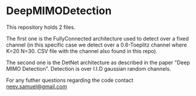 # DeepMIMODetection

This repository holds 2 files.

The first one is the FullyConnected architecture used to detect over a fixed channel (in this specific case we detect over a 0.6-Toeplitz channel where K=20 N=30. CSV file with the channel also found in this repo).

The second one is the DetNet architecture as described in the paper "Deep MIMO Detection". Detection is over I.I.D gaussian random channels.

For any futher questions regarding the code contact neev.samuel@gmail.com
